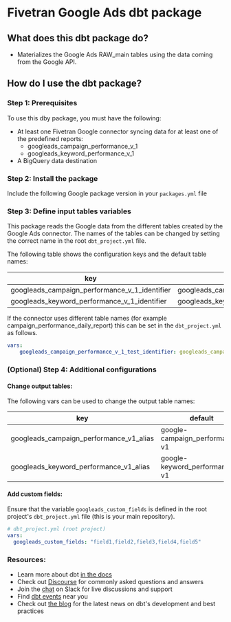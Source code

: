 # Fivetran Google Ads dbt package

## What does this dbt package do?
* Materializes the Google Ads RAW_main tables using the data coming from the Google API.

## How do I use the dbt package?
### Step 1: Prerequisites
To use this dby package, you must have the following:
- At least one Fivetran Google connector syncing data for at least one of the predefined reports:
    - googleads_campaign_performance_v_1
    - googleads_keyword_performance_v_1
- A BigQuery data destination

### Step 2: Install the package
Include the following Google package version in your `packages.yml` file

### Step 3: Define input tables variables
This package reads the Google data from the different tables created by the Google Ads connector. 
The names of the tables can be changed by setting the correct name in the root `dbt_project.yml` file.

The following table shows the configuration keys and the default table names:

|key|default|
|---|-------|
|googleads_campaign_performance_v_1_identifier|googleads_campaign_performance_v_1|
|googleads_keyword_performance_v_1_identifier|googleads_keyword_performance_v_1|

If the connector uses different table names (for example campaign_performance_daily_report) this can be set in the `dbt_project.yml` as follows.

```yaml
vars:
    googleads_campaign_performance_v_1_test_identifier: googleads_campaign_performance_v_1_test
```

### (Optional) Step 4: Additional configurations

#### Change output tables:
The following vars can be used to change the output table names:

|key| default                        |
|---|--------------------------------|
|googleads_campaign_performance_v1_alias| google-campaign_performance-v1 |
|googleads_keyword_performance_v1_alias| google-keyword_performance-v1  |

#### Add custom fields:
Ensure that the variable `googleads_custom_fields` is defined in the root project's `dbt_project.yml` file (this is your main repository).
```yaml
# dbt_project.yml (root project)
vars:
  googleads_custom_fields: "field1,field2,field3,field4,field5"

```

### Resources:
- Learn more about dbt [in the docs](https://docs.getdbt.com/docs/introduction)
- Check out [Discourse](https://discourse.getdbt.com/) for commonly asked questions and answers
- Join the [chat](https://community.getdbt.com/) on Slack for live discussions and support
- Find [dbt events](https://events.getdbt.com) near you
- Check out [the blog](https://blog.getdbt.com/) for the latest news on dbt's development and best practices
